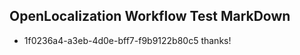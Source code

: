 ## OpenLocalization Workflow Test MarkDown
* 1f0236a4-a3eb-4d0e-bff7-f9b9122b80c5 thanks!

<!--HONumber=Aug16_HO3-->


